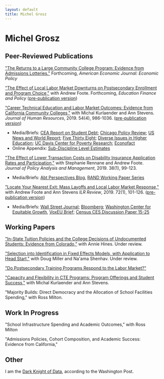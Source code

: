 ```yaml
---
layout: default
title: Michel Grosz
---
```

<div class="blurb">
	<h1>Michel Grosz</h1>
</div><!-- /.blurb -->



## Peer-Reviewed Publications

["The Returns to a Large Community College Program: Evidence from Admissions Lotteries."](https://mzgrosz.github.io/research/grosz_JMP_081118.pdf) Forthcoming, *American Economic Journal: Economic Policy* 


["The Effect of Local Labor Market Downturns on Postsecondary Enrollment and Program Choice,"](https://www.mitpressjournals.org/doi/abs/10.1162/edfp_a_00288) with Andrew Foote. Forthcoming, *Education Finance and Policy* ([pre-publication version](https://aefpweb.org/sites/default/files/webform/42/FooteGrosz_AEFPPaper.pdf))


["Career Technical Education and Labor Market Outcomes: Evidence from California Community Colleges,"](http://jhr.uwpress.org/content/early/2018/04/02/jhr.54.4.1015.7449R2.abstract) with Michal Kurlaender and Ann Stevens. *Journal of Human Resources*, 2019. 54(4), 986-1036. ([pre-publication version](https://www.nber.org/papers/w21137)) 
* Media/Briefs: [CEA Report on Student Debt](https://www.google.com/url?q=https%3A%2F%2Fwww.whitehouse.gov%2Fsites%2Fdefault%2Ffiles%2Fpage%2Ffiles%2F20160718_cea_student_debt.pdf&sa=D&sntz=1&usg=AFQjCNGoRfqbauZ0fNGQJpX2tC_niyxW4w); [Chicago Policy Review](http://chicagopolicyreview.org/2015/07/02/technical-education-at-a-community-college-improves-graduates-future-earnings/); [US News and World Report](https://www.usnews.com/news/articles/2015/05/18/which-vocational-degrees-pay-off); [Five Thirty Eight](https://fivethirtyeight.com/features/food-deserts-community-colleges-and-innovative-slackers/); [Diverse Issues in Higher Education](https://diverseeducation.com/article/72377/); [UC Davis Center for Poverty Research](https://poverty.ucdavis.edu/policy-brief/community-college-career-technical-education-programs-significantly-increase-earnings); [Econofact](https://econofact.org/does-career-technical-education-pay)
* Online Appendix: [Sub-Discipline Level Estimates](https://mzgrosz.github.io/research/full_top4s_appendix.pdf)

["The Effect of Lower Transaction Costs on Disability Insurance Application Rates and Participation,"](https://onlinelibrary.wiley.com/doi/pdf/10.1002/pam.22095) with Stephanie Rennane and Andrew Foote. *Journal of Policy Analysis and Management*, 2019. 38(1), 99-123.
* Media/Briefs: [Abt Perspectives Blog](https://www.abtassociates.com/insights/perspectives-blog/social-security-disability-insurance-sometimes-easier-is-better), [RAND Working Paper Series](https://www.rand.org/pubs/working_papers/WR1255.html)

["Locate Your Nearest Exit: Mass Layoffs and Local Labor Market Response,"](https://journals.sagepub.com/doi/abs/10.1177/0019793917753095) with Andrew Foote and Ann Stevens *ILR Review*, 2019. 72(1), 101-126. ([pre-publication version](https://www.nber.org/papers/w21618))
* Media/Briefs: [Wall Street Journal](https://blogs.wsj.com/economics/2016/03/17/half-of-u-s-may-endure-lost-decade-of-depressed-employment/); [Bloomberg](https://www.bloomberg.com/opinion/articles/2018-01-03/how-governments-can-move-people-to-jobs); [Washington Center for Equitable Growth](https://equitablegrowth.org/the-consequences-and-causes-of-declining-geographic-mobility-in-the-united-states/), [VoxEU Brief](https://voxeu.org/article/mass-layoffs-and-local-labour-market-exit); [Census CES Discussion Paper 15-25](https://papers.ssrn.com/sol3/papers.cfm?abstract_id=2661687)

## Working Papers

["In-State Tuition Policies and the College Decisions of Undocumented Students: Evidence from Colorado,"](https://mzgrosz.github.io/research/gh_1118.pdf) with Annie Hines. Under review.

["Selection into Identification in Fixed Effects Models, with Application to Head Start,"](https://mzgrosz.github.io/research/msg_master.pdf) with Doug Miller and Na'ama Shenhav. Under review.

["Do Postsecondary Training Programs Respond to the Labor Market?"](https://www.abtassociates.com/insights/publications/white-paper/do-postsecondary-training-programs-respond-to-changes-in-the)

["Capacity and Flexibility in CTE Programs: Program Offerings and Student Success,"](https://education.ucdavis.edu/sites/main/files/cte_flexibility_paper_draft_9-30-18_for_ies.pdf) with Michal Kurlaender and Ann Stevens.

"Majority Builds: Direct Democracy and the Allocation of School Facilities Spending," with Ross Milton.

## Work In Progress

"School Infrastructure Spending and Academic Outcomes," with Ross Milton

"Admissions Policies, Cohort Composition, and Academic Success: Evidence from California,"

## Other

I am the [Dark Knight of Data](https://www.washingtonpost.com/news/wonk/wp/2014/08/18/name-that-data-winners/?utm_term=.3cd38d9f8b5d), according to the Washington Post.

